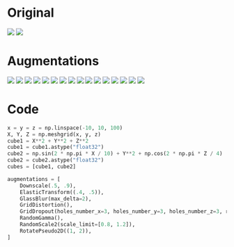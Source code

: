 # Original
![](images/original_0.png)
![](images/original_1.png)

# Augmentations
![](images/Downscale_0.png)
![](images/Downscale_1.png)
![](images/ElasticTransform_0.png)
![](images/ElasticTransform_1.png)
![](images/GlassBlur_0.png)
![](images/GlassBlur_1.png)
![](images/GridDistortion_0.png)
![](images/GridDistortion_1.png)
![](images/GridDropout_0.png)
![](images/GridDropout_1.png)
![](images/RandomGamma_0.png)
![](images/RandomGamma_1.png)
![](images/RandomScale2_0.png)
![](images/RandomScale2_1.png)
![](images/RotatePseudo2D_0.png)
![](images/RotatePseudo2D_1.png)

# Code
```python
x = y = z = np.linspace(-10, 10, 100)
X, Y, Z = np.meshgrid(x, y, z)
cube1 = X**2 + Y**2 + Z**2
cube1 = cube1.astype("float32")
cube2 = np.sin(2 * np.pi * X / 10) + Y**2 + np.cos(2 * np.pi * Z / 4)
cube2 = cube2.astype("float32")
cubes = [cube1, cube2]

augmentations = [
    Downscale(.5, .9),
    ElasticTransform((.4, .5)),
    GlassBlur(max_delta=2),
    GridDistortion(),
    GridDropout(holes_number_x=3, holes_number_y=3, holes_number_z=3, random_offset=True),
    RandomGamma(),
    RandomScale2(scale_limit=[0.8, 1.2]),
    RotatePseudo2D((1, 2)),
]
```